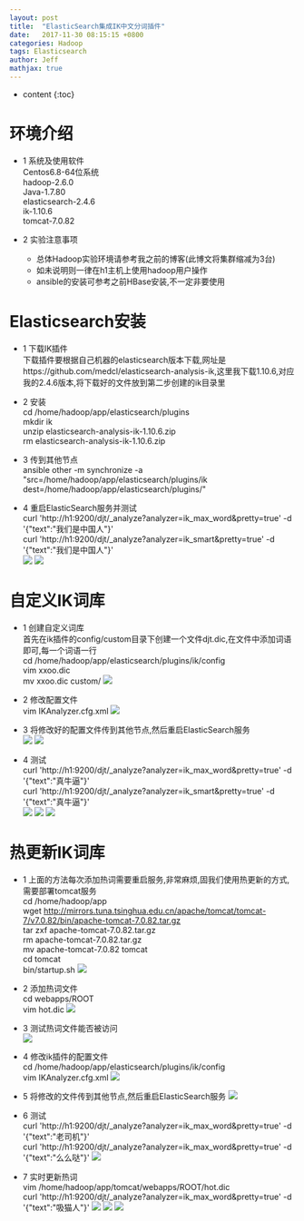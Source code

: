 ```yaml
---
layout: post
title:  "ElasticSearch集成IK中文分词插件"
date:   2017-11-30 08:15:15 +0800
categories: Hadoop
tags: Elasticsearch
author: Jeff
mathjax: true
---
```


* content
{:toc}


# 环境介绍
* 1 系统及使用软件    
    Centos6.8-64位系统    
    hadoop-2.6.0    
    Java-1.7.80     
    elasticsearch-2.4.6    
    ik-1.10.6    
    tomcat-7.0.82

* 2 实验注意事项<br>
    * 总体Hadoop实验环境请参考我之前的博客(此博文将集群缩减为3台)    
    * 如未说明则一律在h1主机上使用hadoop用户操作    
    * ansible的安装可参考之前HBase安装,不一定非要使用

# Elasticsearch安装
* 1 下载IK插件<br>
    下载插件要根据自己机器的elasticsearch版本下载,网址是https://github.com/medcl/elasticsearch-analysis-ik,这里我下载1.10.6,对应我的2.4.6版本,将下载好的文件放到第二步创建的ik目录里
    
* 2 安装<br>
    cd /home/hadoop/app/elasticsearch/plugins<br>
    mkdir ik<br>
    unzip elasticsearch-analysis-ik-1.10.6.zip<br>
    rm elasticsearch-analysis-ik-1.10.6.zip<br>
    
* 3 传到其他节点<br>
ansible other -m synchronize -a "src=/home/hadoop/app/elasticsearch/plugins/ik dest=/home/hadoop/app/elasticsearch/plugins/"

* 4 重启ElasticSearch服务并测试<br>
    curl 'http://h1:9200/djt/_analyze?analyzer=ik_max_word&pretty=true' -d '{"text":"我们是中国人"}'<br>
    curl 'http://h1:9200/djt/_analyze?analyzer=ik_smart&pretty=true' -d '{"text":"我们是中国人"}'<br>
    ![](http://ov7z79pcc.bkt.clouddn.com/15120020063442.png)
    ![](http://ov7z79pcc.bkt.clouddn.com/15120020137746.png)

# 自定义IK词库
* 1 创建自定义词库<br>
    首先在ik插件的config/custom目录下创建一个文件djt.dic,在文件中添加词语即可,每一个词语一行<br>
    cd /home/hadoop/app/elasticsearch/plugins/ik/config<br>
    vim xxoo.dic<br>
    mv xxoo.dic custom/
    ![](http://ov7z79pcc.bkt.clouddn.com/15120021778687.png)

* 2 修改配置文件<br>
    vim IKAnalyzer.cfg.xml
    ![](http://ov7z79pcc.bkt.clouddn.com/15120022257803.png)

* 3 将修改好的配置文件传到其他节点,然后重启ElasticSearch服务<br>
    ![](http://ov7z79pcc.bkt.clouddn.com/15120024655218.png)
    ![](http://ov7z79pcc.bkt.clouddn.com/15120024151463.png)
    
* 4 测试<br>
    curl 'http://h1:9200/djt/_analyze?analyzer=ik_max_word&pretty=true' -d '{"text":"真牛逼"}'<br>
    curl 'http://h1:9200/djt/_analyze?analyzer=ik_smart&pretty=true' -d '{"text":"真牛逼"}'<br>
    ![](http://ov7z79pcc.bkt.clouddn.com/15120026025427.png)
    ![](http://ov7z79pcc.bkt.clouddn.com/15120026955250.png)
    ![](http://ov7z79pcc.bkt.clouddn.com/15120027055248.png)

# 热更新IK词库
* 1 上面的方法每次添加热词需要重启服务,非常麻烦,固我们使用热更新的方式,需要部署tomcat服务<br>
    cd /home/hadoop/app<br>
    wget http://mirrors.tuna.tsinghua.edu.cn/apache/tomcat/tomcat-7/v7.0.82/bin/apache-tomcat-7.0.82.tar.gz<br>
    tar zxf apache-tomcat-7.0.82.tar.gz<br>
    rm apache-tomcat-7.0.82.tar.gz<br>
    mv apache-tomcat-7.0.82 tomcat<br>
    cd tomcat<br>
    bin/startup.sh
    ![](http://ov7z79pcc.bkt.clouddn.com/15120030793057.png)

* 2 添加热词文件<br>
    cd webapps/ROOT<br>
    vim hot.dic
    ![](http://ov7z79pcc.bkt.clouddn.com/15120031410403.png)

* 3 测试热词文件能否被访问<br>
    ![](http://ov7z79pcc.bkt.clouddn.com/15120031819911.png)

* 4 修改ik插件的配置文件<br>
    cd /home/hadoop/app/elasticsearch/plugins/ik/config<br>
    vim IKAnalyzer.cfg.xml
    ![](http://ov7z79pcc.bkt.clouddn.com/15120032341659.png)

* 5 将修改的文件传到其他节点,然后重启ElasticSearch服务
    ![](http://ov7z79pcc.bkt.clouddn.com/15120032633327.png)

* 6 测试<br>
    curl 'http://h1:9200/djt/_analyze?analyzer=ik_max_word&pretty=true' -d '{"text":"老司机"}'<br>
    curl 'http://h1:9200/djt/_analyze?analyzer=ik_max_word&pretty=true' -d '{"text":"么么哒"}'
    ![](http://ov7z79pcc.bkt.clouddn.com/15120033236269.png)

* 7 实时更新热词<br>
    vim /home/hadoop/app/tomcat/webapps/ROOT/hot.dic<br>
    curl 'http://h1:9200/djt/_analyze?analyzer=ik_max_word&pretty=true' -d '{"text":"吸猫人"}'
    ![](http://ov7z79pcc.bkt.clouddn.com/15120033958178.png)
    ![](http://ov7z79pcc.bkt.clouddn.com/15120034015370.png)
    ![](http://ov7z79pcc.bkt.clouddn.com/15120034069609.png)


